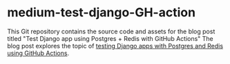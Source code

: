 # medium-test-django-GH-action
This Git repository contains the source code and assets for the blog post titled "Test Django app using Postgres + Redis with GitHub Actions" The blog post explores the topic of [testing Django apps with Postgres and Redis using GitHub Actions](https://ehsan-movaffagh.medium.com/test-django-app-using-postgres-redis-with-github-actions-f4e027569521).

